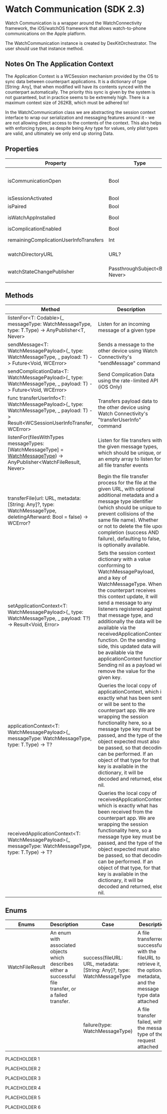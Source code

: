 # Watch Communication (SDK 2.3)

Watch Communication is a wrapper around the WatchConnectivity framework, the iOS/watchOS framework that allows watch-to-phone communications on the Apple platform.

The WatchCommunication instance is created by DexKitOrchestrator. The user should use that instance method.


## Notes On The Application Context

The Application Context is a WCSession mechanism provided by the OS to sync data between counterpart applications. It is a dictionary of type [String: Any], that when modified will have its contents synced with the counterpart automatically. The priority this sync is given by the system is not guaranteed, but in practice seems to be extremely high. There is a maximum context size of 262KB, which must be adhered to!

In the WatchCommunication class we are abstracting the session context interface to wrap our serialization and messaging features around it - we are not allowing direct access to the contents of the context. This also helps with enforcing types, as despite being Any type for values, only plist types are valid, and ultimately we only end up storing Data.

## Properties

Property                                 | Type  | Description
---------------------------------------- | ------| ------------------
| isCommunicationOpen                    | Bool  | Can we currently send messages across. You should check this at opportune times to see if you can send a message. You should plan on communication being unavailable most of the time.
| isSessionActivated                | Bool  | is the WatchConnectivity session activated?
| isPaired                               | Bool  | Are we currently paired to a watch? (iOS Only)
| isWatchAppInstalled                    | Bool  | Is the watch extension currently installed? (iOS Only)
| isComplicationEnabled                    | Bool  | isComplicationEnabled? (iOS Only)
| remainingComplicationUserInfoTransfers | Int   | Number of remaining complication transfers we have left (using sendComplicationData) (iOS Only)
| watchDirectoryURL                      | URL?  | A directory for storing information specific to the currently paired and active Apple Watch
| watchStateChangePublisher              | PassthroughSubject<Bool, Never> | A publisher which emits upon WCSessionDelegate.sessionWatchStateDidChange firing (iOS Only)



## Methods

Method                       | Description                
-----------------------------| ---------------------
 | listenFor<T: Codable>(_ messageType: WatchMessageType, type: T.Type) -> AnyPublisher<T, Never>                          | Listen for an incoming message of a given type
 | sendMessage<T: WatchMessagePayload>(_ type: WatchMessageType, _ payload: T) -> Future<Void, WCError>                          | Sends a message to the other device using Watch Connectivity's "sendMessage" command
 | sendComplicationData<T: WatchMessagePayload>(_ type: WatchMessageType, _ payload: T) -> Future<Void, WCError>                          | Send Complication Data using the rate-limited API (iOS Only)
 | func transferUserInfo<T: WatchMessagePayload>(_ type: WatchMessageType, _ payload: T) -> Result<WCSessionUserInfoTransfer, WCError>                          | Transfers payload data to the other device using Watch Connectivity's "transferUserInfo" command
 | listenFor(filesWithTypes messageTypes: [WatchMessageType] = [WatchMessageType]()) -> AnyPublisher<WatchFileResult, Never>                          | Listen for file transfers with the given message types, which should be unique, or an empty array to listen for all file transfer events
 | transferFile(url: URL, metadata: [String: Any]?, type: WatchMessageType, deletingAfterward: Bool = false) -> WCError?                          | Begin the file transfer process for the file at the given URL, with optional additional metadata and a message type identifier (which should be unique to prevent collisions of the same file name). Whether or not to delete the file upon completion (success AND failure), defaulting to false, is optionally available.
 | setApplicationContext<T: WatchMessagePayload>(_ type: WatchMessageType, _ payload: T?) -> Result<Void, Error>                          | Sets the session context dictionary with a value conforming to WatchMessagePayload, and a key of WatchMessageType. When the counterpart receives this context update, it will send a message to any listeners registered against that message type, and additionally the data will be available via the receivedApplicationContext function. On the sending side, this updated data will be available via the applicationContext function. Sending nil as a payload will remove the value for the given key.
 | applicationContext<T: WatchMessagePayload>(_ messageType: WatchMessageType, type: T.Type) -> T?                          | Queries the local copy of applicationContext, which is exactly what has been sent or will be sent to the counterpart app. We are wrapping the session functionality here, so a message type key must be passed, and the type of the object expected must also be passed, so that decoding can be performed. If an object of that type for that key is available in the dictionary, it will be decoded and returned, else nil.
 | receivedApplicationContext<T: WatchMessagePayload>(_ messageType: WatchMessageType, type: T.Type) -> T?                          | Queries the local copy of receivedApplicationContext, which is exactly what has been received from the counterpart app. We are wrapping the session functionality here, so a message type key must be passed, and the type of the object expected must also be passed, so that decoding can be performed. If an object of that type, for that key is available in the dictionary, it will be decoded and returned, else nil.


## Enums

 Enums             | Description    | Case      | Description
 ------------------|----------------| ----------|--------------
 | WatchFileResult | An enum with associated objects which describes either a successful file transfer, or a failed transfer.       | success(fileURL: URL, metadata: [String: Any]?, type: WatchMessageType   | A file transferred successfully, with the fileURL to retrieve it, the optional metadata, and the message type data attached
 |                 |                | failure(type: WatchMessageType)   | A file transfer failed, with the message type of the request attached



 PLACEHOLDER 1



 PLACEHOLDER 2



 PLACEHOLDER 3



 PLACEHOLDER 4



 PLACEHOLDER 5



 PLACEHOLDER 6
